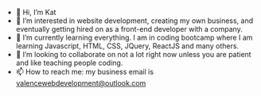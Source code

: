 - 👋 Hi, I’m Kat
- 👀 I’m interested in website development, creating my own business, and eventually getting hired on as a front-end developer with a company.
- 🌱 I’m currently learning everything. I am in coding bootcamp where I am learning Javascript, HTML, CSS, JQuery, ReactJS and many others.
- 💞️ I’m looking to collaborate on not a lot right now unless you are patient and like teaching people coding.
- 📫 How to reach me: my business email is valencewebdevelopment@outlook.com

<!---
kittykat9180/kittykat9180 is a ✨ special ✨ repository because its `README.md` (this file) appears on your GitHub profile.
You can click the Preview link to take a look at your changes.
--->
